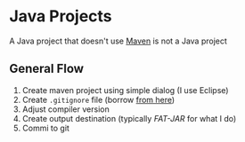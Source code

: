 # Java Projects

A Java project that doesn't use [Maven](http://maven.apache.org/) is not a Java project

## General Flow

1. Create maven project using simple dialog (I use Eclipse)
2. Create `.gitignore` file (borrow [from here](https://github.com/github/gitignore/blob/master/Maven.gitignore))
3. Adjust compiler version
4. Create output destination (typically *FAT-JAR* for what I do)
5. Commi to git